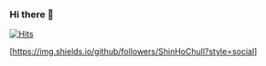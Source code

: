 ### Hi there 👋


[![Hits](https://hits.seeyoufarm.com/api/count/incr/badge.svg?url=https%3A%2F%2Fgithub.com%2FShinHoChull&count_bg=%2361C713&title_bg=%23981111&icon=&icon_color=%23B61515&title=hits&edge_flat=false)](https://github.com/ShinHoChull) 

[https://img.shields.io/github/followers/ShinHoChull?style=social]

<!--
**ShinHoChull/ShinHoChull** is a ✨ _special_ ✨ repository because its `README.md` (this file) appears on your GitHub profile.

Here are some ideas to get you started:

- 🔭 I’m currently working on ...
- 🌱 I’m currently learning ...
- 👯 I’m looking to collaborate on ...
- 🤔 I’m looking for help with ...
- 💬 Ask me about ...
- 📫 How to reach me: ...
- 😄 Pronouns: ...
- ⚡ Fun fact: ...
-->
